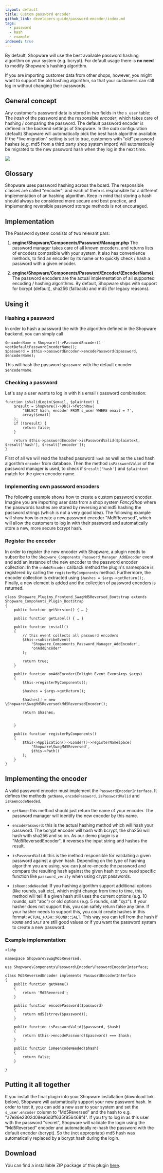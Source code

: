 ```yaml
---
layout: default
title: Custom password encoder
github_link: developers-guide/password-encoder/index.md
tags:
  - password
  - hash
  - example
indexed: true
---
```


By default, Shopware will use the best available password hashing algorithm on your system (e.g. bcrypt). For default usage there is **no need** to modify Shopware's hashing algorithm.

If you are importing customer data from other shops, however, you might want to support the old hashing algorithm, so that your customers can still log in without changing their passwords.

<div class="toc-list"></div>

## General concept
Any customer's password data is stored in two fields in the `s_user` table: The *hash* of the password and the responsible *encoder*, which takes care of hashing / comparing the password.
The default password encoder is defined in the backend settings of Shopware. In the *auto* configuration (default) Shopware will automatically pick the best hash algorithm available. 
If the *live migration" setting is set to true, customers with "old" password hashes (e.g. md5 from a third party shop system import) will automatically be migrated to the new password hash when they log in the next time.

<img src="img/settings.png" />

## Glossary
Shopware uses password hashing across the board. The responsible classes are called "encoder", and each of them is responsible for a different implementation of an hashing algorithm.
Keep in mind that storing a hash should always be considered more secure and best practice, and implementing reversible password storage methods is not encouraged. 

## Implementation
The Password system consists of two relevant pars:

 1. **engine/Shopware/Components/Password/Manager.php**
The password manager takes care of all known encoders, and returns lists of encoders compatible with your system. It also has convenience methods, to find an encoder by its name or to quickly check / hash a password with a given encoder.

 2. **engine/Shopware/Components/Password/Encoder/{EncoderName}**
The password encoders are the actual implementation of all supported encoding / hashing algorithms. By default, Shopware ships with support for bcrypt (default), sha256 (fallback) and md5 (for legacy reasons).

## Using it
### Hashing a password
In order to hash a password the with the algorithm defined in the Shopware backend, you can simply call

```
$encoderName = Shopware()->PasswordEncoder()->getDefaultPasswordEncoderName();
$password = $this->passwordEncoder->encodePassword($password, $encoderName);
```

This will hash the password `$password` with the default encoder `$encoderName`. 

### Checking a password
Let's say a user wants to log in with his email / password combination:

```
function isValidLogin($email, $plaintext) {
    $result = Shopware()->Db()->fetchRow(
        'SELECT hash, encoder FROM s_user WHERE email = ?',
        array($email)
    );
    if (!$result) {
        return false;
    }
    
    return $this->passwordEncoder->isPasswordValid($plaintext, $result['hash'], $result['encoder']);
}
```

First of all we will read the hashed password `hash` as well as the used hash algorithm `encoder` from database. 
Then the method `isPasswordValid` of the password manager is used, to check if `$result['hash']` and `$plaintext` match for the given encoder name.


### Implementing own password encoders

The following example shows how to create a custom password encoder. Imagine you are importing user data from a shop system *FancyShop* where the passwords hashes are stored by reversing and md5 hashing the password strings (which is not a very good idea). The following example will show how to create a new password encoder "Md5Reversed", which will allow the customers to log in with their password and automatically store a new, more secure bcrypt hash.
 
### Register the encoder

In order to register the new encoder with Shopware, a plugin needs to subscribe to the `Shopware_Components_Password_Manager_AddEncoder` event and add an instance of the new encoder to the password encoder collection: In the `onAddEncoder` callback method the plugin's namespace is registered by calling the `registerMyComponents` method. Furthermore, the encoder collection is extracted using `$hashes = $args->getReturn();`. Finally, a new element is added and the collection of password encoders is returned.


```
class Shopware_Plugins_Frontend_SwagMd5Reversed_Bootstrap extends Shopware_Components_Plugin_Bootstrap
{
    public function getVersion() { … }

    public function getLabel() { … }

    public function install()
    {
        // this event collects all password encoders
        $this->subscribeEvent(
            'Shopware_Components_Password_Manager_AddEncoder',
            'onAddEncoder'
        );

        return true;
    }

    public function onAddEncoder(Enlight_Event_EventArgs $args)
    {
        $this->registerMyComponents();

        $hashes = $args->getReturn();

        $hashes[] = new \Shopware\SwagMd5Reversed\Md5ReversedEncoder();

        return $hashes;


    }

    public function registerMyComponents()
    {
        $this->Application()->Loader()->registerNamespace(
            'Shopware\SwagMd5Reversed',
            $this->Path()
        );
    }
}
```

## Implementing the encoder

A valid password encoder must implement the `PasswordEncoderInterface`. It defines the methods `getName`, `encodePassword`, `isPasswordValid` and `isReencodeNeeded`.

- `getName`: this method should just return the name of your encoder. The password manager will identify the new encoder by this name. 

- `encodePassword`: this is the actual hashing method which will hash your password. The bcrypt encoder will hash with bcrypt, the sha256 will hash with sha256 and so on. As our demo plugin is a "Md5ReversedEncoder", it reverses the input string and hashes the result.

- `isPasswordValid`: this is the method responsible for validating a given password against a given hash. Depending on the type of hashing algorithm you are using, you can just re-encode the password and compare the resulting hash against the given hash or you need specific function like `password_verify` when using crypt passwords.

- `isReencodeNeeded`: If you hashing algorithm support additional options (like rounds, salt etc), which might change from time to time, this method will tell if a given hash still uses the current options (e.g. 10 rounds, salt "abc") or old options (e.g. 5 rounds, salt "xyz"). If your hasher does not support this, you can safely return false any time. If your hasher needs to support this, you could create hashes in this format: `ACTUAL_HASH::ROUND::SALT`. This way you can tell from the hash if `ROUND` and `SALT` are still good values or if you want the password system to create a new password.


### Example implementation:
```
<?php

namespace Shopware\SwagMd5Reversed;

use Shopware\Components\Password\Encoder\PasswordEncoderInterface;

class Md5ReversedEncoder implements PasswordEncoderInterface
{
    public function getName()
    {
        return 'Md5Reversed';
    }

    public function encodePassword($password)
    {
        return md5(strrev($password));
    }

    public function isPasswordValid($password, $hash)
    {
        return $this->encodePassword($password) === $hash;
    }

    public function isReencodeNeeded($hash)
    {
        return false;
    }

}
```

## Putting it all together
If you install the final plugin into your Shopware installation (download link below), Shopware will automatically support your new password hash. In order to test it, you can add a new user to your system and set the `s_user.encoder` column to "Md5Reversed" and the hash to e.g. "a7e86e2302d08ea6d3ff635f856468f4". If you try to log in as this user with the password "secret", Shopware will validate the login using the "Md5Reversed" encoder and automatically re-hash the password with the default encoder (bcrypt). So the (not appropriate) md5 hash was automatically replaced by a bcrypt hash during the login.

## Download
You can find a installable ZIP package of this plugin <a href="{{ site.url }}/exampleplugins/SwagMd5Reversed.zip">here</a>.
